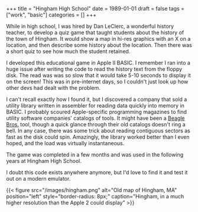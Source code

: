 +++
title = "Hingham High School"
date = 1989-01-01
draft = false
tags = ["work", "basic"]
categories = []
+++

While in high school, I was hired by Dan LeClerc, a wonderful history teacher, to develop a quiz game that taught students about the history of the town of Hingham. It would show a map in hi-res graphics with an X on a location, and then describe some history about the location. Then there was a short quiz to see how much the student retained.

I developed this educational game in Apple II BASIC. I remember I ran into a huge issue after writing the code to read the history text from the floppy disk. The read was was so slow that it would take 5-10 seconds to display it on the screen! This was in pre-internet days, so I couldn't just look up how other devs had dealt with the problem.

I can't recall exactly how I found it, but I discovered a company that sold a utility library written in assembler for reading data quickly into memory in BASIC. I probably scoured Apple-specific programming magazines to find utility software companies' catalogs of tools. It might have been a [Beagle Bros.](https://beagle.applearchives.com/) tool, though a quick glance through their old catalogs doesn't ring a bell. In any case, there was some trick about reading contiguous sectors as fast as the disk could spin. Amazingly, the library worked better than I even hoped, and the load was virtually instantaneous.

The game was completed in a few months and was used in the following years at Hingham High School.

I doubt this code exists anywhere anymore, but I'd love to find it and test it out on a modern emulator.

{{< figure src="/images/hingham.png" alt="Old map of Hingham, MA" position="left" style="border-radius: 8px;" caption="Hingham, in a much higher resolution than the Apple 2 could display" >}}
